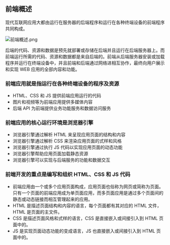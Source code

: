 ## 前端概述

现代互联网应用大都由运行在服务器的后端程序和运行在各种终端设备的前端程序共同构成。

![前端概述.png](https://zos.alipayobjects.com/basement/skylark/0ad680ae14786790302823654d17d3/attach/85/938/%25E5%2589%258D%25E7%25AB%25AF%25E6%25A6%2582%25E8%25BF%25B0.png)

后端的代码、资源和数据是预先就部署或存储在后端并且运行在后端服务器上。而前端运行所需的代码、资源和数据都是来自后端的。前端从后端服务器安装或加载程序并运行在终端设备中，并且前端和后端通过网络进相互协作，最终向用户展示和实现 WEB 应用的全部内容和功能。

### 前端应用就是指运行在各种终端设备的程序及资源
- HTML、CSS 和 JS 提供前端应用运行的代码
- 图片和视频等为前端应用提供多媒体内容
- 后端 API 为前端提供业务功能服务和数据访问服务

### 前端应用的核心运行环境是浏览器引擎
- 浏览器引擎通过解析 HTML 来呈现应用页面的结构和内容
- 浏览器引擎通过解析 CSS 来渲染应用页面的式样和风格
- 浏览器引擎通过执行 JS 代码以实现应用页面的动态功能
- 浏览器引擎帮助应用页面加载静态资源
- 浏览器引擎可以实现与后端服务的功能和数据交互

### 前端开发的重点是编写和组织 HTML、CSS 和 JS 代码
- 前端应用由一个或多个应用页面构成，应用页面也俗称为网页或简称为页面。只有一个页面的前端应用成为单页面应用，而多页面应用是通过多个页面间的静态或动态链接而相互管理起来的应用。
- HTML 是描述页面结构和内容的语言，每个页面都有其对应的 HTML 文件，HTML 是页面的主文件。
- CSS 是描述页面风格和式样的语言，CSS 是直接嵌入或间接引入到 HTML 页面中的。
- JS 是实现页面动态功能的变成语言，JS 也直接嵌入或间接引入到 HTML 页面中的。